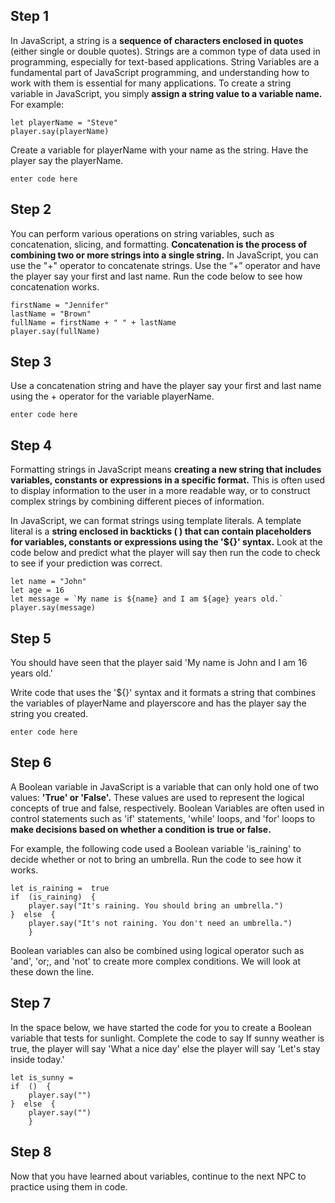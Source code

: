 ## Step 1

In JavaScript, a string is a **sequence of characters enclosed in quotes** (either single or double quotes). Strings are a common type of data used in programming, especially for text-based applications.
 String Variables are a fundamental part of JavaScript programming, and understanding how to work with them is essential for many applications. 
 To create a string variable in JavaScript, you simply **assign a string value to a variable name.**
 For example:

    let playerName = "Steve"
    player.say(playerName)

Create a variable for playerName with your name as the string. Have the player say the playerName.

    enter code here

## Step 2

You can perform various operations on string variables, such as concatenation, slicing, and formatting. **Concatenation is the process of combining two or more strings into a single string.** In JavaScript, you can use the "+" operator to concatenate strings. Use the “+” operator and have the player say your first and last name. Run the code below to see how concatenation works. 

    firstName = "Jennifer"
    lastName = "Brown"
    fullName = firstName + " " + lastName 
    player.say(fullName)

## Step 3

Use a concatenation string and have the player say your first and last name using the + operator for the variable playerName.

    enter code here

## Step 4

Formatting strings in JavaScript means **creating a new string that includes variables, constants or expressions in a specific format.** This is often used to display information to the user in a more readable way, or to construct complex strings by combining different pieces of information.

In JavaScript, we can format strings using template literals. A template literal is a **string enclosed in backticks (  ) that can contain placeholders for variables, constants or expressions using the '${}' syntax.**
Look at the code below and predict what the player will say then run the code to check to see if your prediction was correct. 

    let name = "John"
    let age = 16 
    let message = `My name is ${name} and I am ${age} years old.`  
    player.say(message)

## Step 5

You should have seen that the player said 'My name is John and I am 16 years old.'

Write code that uses the '${}' syntax and it formats a string that combines the variables of playerName and playerscore and has the player say the string you created. 

    enter code here


## Step 6

A Boolean variable in JavaScript is a variable that can only hold one of two values: **'True' or 'False'.** These values are used to represent the logical concepts of true and false, respectively. Boolean Variables are often used in control statements such as 'if' statements, 'while' loops, and 'for' loops to **make decisions based on whether a condition is true or false.** 

For example, the following code used a Boolean variable 'is_raining' to decide whether or not to bring an umbrella. Run the code to see how it works. 

    let is_raining =  true
    if  (is_raining)  {
	    player.say("It's raining. You should bring an umbrella.")
	}  else  {
		player.say("It's not raining. You don't need an umbrella.")
		}

Boolean variables can also be combined using logical operator such as 'and', 'or;, and 'not' to create more complex conditions. We will look at these down the line.

## Step 7

In the space below, we have started the code for you to create a Boolean variable that tests for sunlight.  Complete the code to say If sunny weather is true, the player will say 'What a nice day' else the player will say 'Let's stay inside today.'

    let is_sunny =  
    if  ()  {
	    player.say("")
	}  else  {
		player.say("")
		}

## Step 8

Now that you have learned about variables, continue to the next NPC to practice using them in code. 